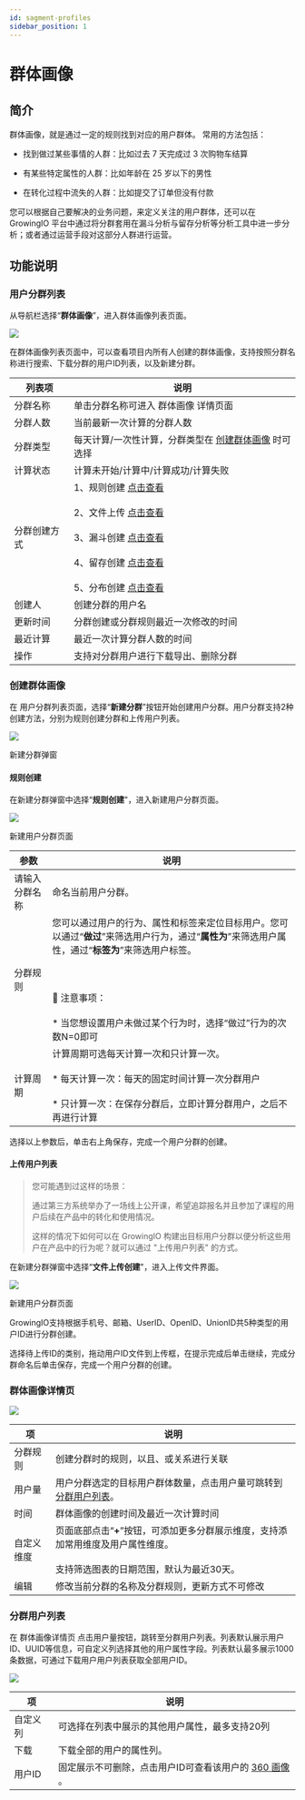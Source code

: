 ```yaml
---
id: sagment-profiles
sidebar_position: 1
---
```


# 群体画像

## 简介[](#jian-jie)

群体画像，就是通过一定的规则找到对应的用户群体。 常用的方法包括：

* 找到做过某些事情的人群：比如过去 7 天完成过 3 次购物车结算
    
* 有某些特定属性的人群：比如年龄在 25 岁以下的男性
    
* 在转化过程中流失的人群：比如提交了订单但没有付款
    
您可以根据自己要解决的业务问题，来定义关注的用户群体，还可以在 GrowingIO 平台中通过将分群套用在漏斗分析与留存分析等分析工具中进一步分析；或者通过运营手段对这部分人群进行运营。


## 功能说明[](#gong-neng-shuo-ming)

### 用户分群列表[](#yong-hu-fen-qun-lie-biao)

从导航栏选择“**群体画像**”，进入群体画像列表页面。

![](/img/assets-M2qbZInaXgdm8kkNosp-MjTJ7Zw-AgRjr4TXqvg-MjTJyN6Q0wgboKvFwJt%E7%BE%A4%E4%BD%93%E7%94%BB%E5%83%8F-%E7%BE%A4%E7%94%BB%E5%83%8F%E5%88%97%E8%A1%A8.png)

在群体画像列表页面中，可以查看项目内所有人创建的群体画像，支持按照分群名称进行搜索、下载分群的用户ID列表，以及新建分群。

| 列表项 | 说明  |
| --- | --- |
| 分群名称 | 单击分群名称可进入 群体画像 详情页面 |
| 分群人数 | 当前最新一次计算的分群人数 |
| 分群类型 | 每天计算/一次性计算，分群类型在 [创建群体画像](../../product-manual/user-insights/sagment-profiles#创建群体画像) 时可选择 |
| 计算状态 | 计算未开始/计算中/计算成功/计算失败 |
| 分群创建方式 | 1、规则创建 [点击查看](../../product-manual/user-insights/sagment-profiles#规则创建)<br></br>2、文件上传 [点击查看](../../product-manual/user-insights/sagment-profiles#上传用户列表)<br></br>3、漏斗创建 [点击查看](../../product-manual/product-analysis/funnel)​<br></br>4、留存创建 [点击查看](../../product-manual/product-analysis/retention-analysis)​<br></br>5、分布创建 [点击查看](../../product-manual/product-analysis/frequency)​ |
| 创建人 | 创建分群的用户名 |
| 更新时间 | 分群创建或分群规则最近一次修改的时间 |
| 最近计算 | 最近一次计算分群人数的时间 |
| 操作  | 支持对分群用户进行下载导出、删除分群 |


### 创建群体画像[](#chuang-jian-qun-ti-hua-xiang)

在 用户分群列表页面，选择“**新建分群**”按钮开始创建用户分群。用户分群支持2种创建方法，分别为规则创建分群和上传用户列表。

![](/img/assets-M2qbZInaXgdm8kkNosp-MjTQWBZ3lLGDZEFlRoY-MjTSlIRn-e9LomDkYSNimage.png)

新建分群弹窗


#### 规则创建[](#1-gui-ze-chuang-jian)

在新建分群弹窗中选择“**规则创建**"，进入新建用户分群页面。

![](/img/assets-M2qbZInaXgdm8kkNosp-M3f05PE2aifwnPNiTlY-M3f1mQPrZbPferiIhCrimage.png)

新建用户分群页面

| 参数  | 说明  |
| --- | --- |
| 请输入分群名称 | 命名当前用户分群。 |
| 分群规则 | 您可以通过用户的行为、属性和标签来定位目标用户。您可以通过“**做过**”来筛选用户行为，通过“**属性为**”来筛选用户属性，通过“**标签为**”来筛选用户标签。<br></br>​<br></br>​📙 注意事项：<br></br>* 当您想设置用户未做过某个行为时，选择“做过”行为的次数N=0即可 |
| 计算周期 | 计算周期可选每天计算一次和只计算一次。<br></br>* 每天计算一次：每天的固定时间计算一次分群用户<br></br>* 只计算一次：在保存分群后，立即计算分群用户，之后不再进行计算 |

选择以上参数后，单击右上角保存，完成一个用户分群的创建。

#### 上传用户列表[](#2-shang-chuan-yong-hu-lie-biao)

> 您可能遇到过这样的场景：
>
> 通过第三方系统举办了一场线上公开课，希望追踪报名并且参加了课程的用户后续在产品中的转化和使用情况。
>
> 这样的情况下如何可以在 GrowingIO 构建出目标用户分群以便分析这些用户在产品中的行为呢？就可以通过 "上传用户列表" 的方式。

在新建分群弹窗中选择“**文件上传创建**"，进入上传文件界面。

![](/img/assets-M2qbZInaXgdm8kkNosp-M3f05PE2aifwnPNiTlY-M3f2ZLFPshxvEuUjivGimage.png)

新建用户分群页面

GrowingIO支持根据手机号、邮箱、UserID、OpenID、UnionID共5种类型的用户ID进行分群创建。

选择待上传ID的类别，拖动用户ID文件到上传框，在提示完成后单击继续，完成分群命名后单击保存，完成一个用户分群的创建。


### 群体画像详情页[](#qun-ti-hua-xiang-xiang-qing-ye)

![](/img/assets-M2qbZInaXgdm8kkNosp-MiOgW6qdEzWgbbS5bNy-MiOhR7gBiuMc_QNL2dXimage.png)

| 项   | 说明  |
| --- | --- |
| 分群规则 | 创建分群时的规则，以且、或关系进行关联 |
| 用户量 | 用户分群选定的目标用户群体数量，点击用户量可跳转到 [分群用户列表](../../product-manual/user-insights/sagment-profiles#分群用户列表)。 |
| 时间  | 群体画像的创建时间及最近一次计算时间 |
| 自定义维度 | 页面底部点击“**+**”按钮，可添加更多分群展示维度，支持添加常用维度及用户属性维度。<br></br>支持筛选图表的日期范围，默认为最近30天。 |
| 编辑  | 修改当前分群的名称及分群规则，更新方式不可修改 |


### 分群用户列表[](#fen-qun-yong-hu-lie-biao)

在 群体画像详情页 点击用户量按钮，跳转至分群用户列表。列表默认展示用户ID、UUID等信息，可自定义列选择其他的用户属性字段。列表默认最多展示1000条数据，可通过下载用户用户列表获取全部用户ID。

![](/img/assets-M2qbZInaXgdm8kkNosp-MjT_L-eew9kNgYR6OTS-MjTapgvnxMLBpSQnQ2Dimage.png)

| 项   | 说明  |
| --- | --- |
| 自定义列 | 可选择在列表中展示的其他用户属性，最多支持20列 |
| 下载  | 下载全部的用户的属性列。 |
| 用户ID | 固定展示不可删除，点击用户ID可查看该用户的 [360 画像](../../product-manual/user-insights/user-profiles) 。 |
